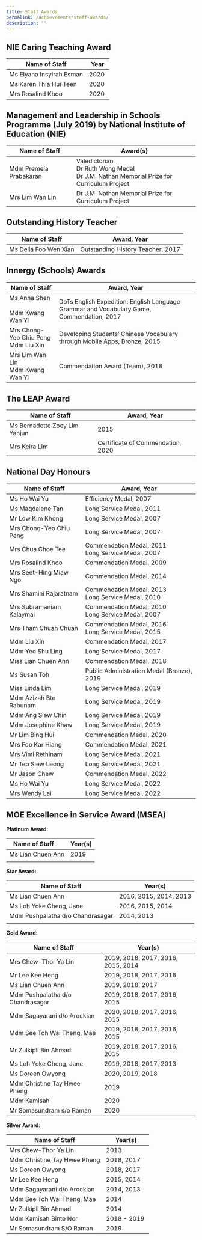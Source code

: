```yaml
---
title: Staff Awards
permalink: /achievements/staff-awards/
description: ""
---
```

NIE Caring Teaching Award
-------------------------

| Name of Staff | Year |
| --- | --- |
| Ms Elyana Insyirah Esman | 2020 |
| Ms Karen Thia Hui Teen&nbsp; | 2020&nbsp; |
| Mrs Rosalind Khoo | 2020 |

Management and Leadership in Schools Programme (July 2019) by National Institute of Education (NIE)
---------------------------------------------------------------------------------------------------

| Name of Staff | Award(s) |
| --- | --- |
| Mdm Premela Prabakaran | Valedictorian  <br>Dr Ruth Wong Medal  <br>Dr J.M. Nathan Memorial Prize for Curriculum Project |
| Mrs Lim Wan Lin  | Dr J.M. Nathan Memorial Prize for Curriculum Project |

Outstanding History Teacher&nbsp;&nbsp; &nbsp;&nbsp;&nbsp; &nbsp;
-----------------------------------

| Name of Staff | Award, Year |
| --- | --- |
| Ms Delia Foo Wen Xian   | Outstanding History Teacher,&nbsp;2017   |

Innergy (Schools) Awards
-----------------

| Name of Staff | Award, Year |
| --- | --- |
| Ms Anna Shen&nbsp; &nbsp;<br>Mdm Kwang Wan Yi&nbsp; | DoTs English Expedition: English Language Grammar and Vocabulary Game, Commendation, 2017&nbsp; |
| Mrs Chong-Yeo Chiu Peng&nbsp; <br>Mdm Liu Xin  | Developing Students’ Chinese Vocabulary through Mobile Apps, Bronze, 2015  |
| Mrs Lim Wan Lin <br>Mdm Kwang Wan Yi   | Commendation Award&nbsp;(Team), 2018 |

The LEAP Award&nbsp;
---------------

| Name of Staff | Award, Year |
| --- | --- |
| Ms Bernadette Zoey Lim Yanjun   | 2015   |
| Mrs Keira Lim | Certificate of Commendation, 2020&nbsp; |

National Day Honours
--------------------

| Name of Staff | Award, Year |
| --- | --- |
| Ms Ho Wai Yu | Efficiency Medal, 2007 |
| Ms Magdalene Tan | Long Service Medal, 2011 |
| Mr Low Kim Khong | Long Service Medal, 2007&nbsp;&nbsp; |
| Mrs Chong-Yeo Chiu Peng | Long Service Medal, 2007 |
| Mrs Chua Choe Tee | Commendation Medal, 2011  <br>Long Service Medal, 2007 |
| Mrs Rosalind Khoo | Commendation Medal, 2009&nbsp; |
| Mrs Seet-Hing Miaw Ngo | Commendation Medal, 2014 |
| Mrs Shamini Rajaratnam | Commendation Medal, 2013  <br>Long Service Medal, 2010 |
| Mrs Subramaniam Kalaymai | Commendation Medal, 2010  <br> Long Service Medal, 2007 |
| Mrs Tham Chuan Chuan | Commendation Medal, 2016  <br>Long Service Medal, 2015&nbsp; |
| Mdm Liu Xin | Commendation Medal, 2017 |
| Mdm Yeo Shu Ling | Long Service Medal, 2017 |
| Miss Lian Chuen Ann&nbsp; | Commendation Medal, 2018&nbsp; |
| Ms Susan Toh&nbsp; | Public Administration Medal (Bronze), 2019&nbsp; |
| Miss Linda Lim&nbsp; | Long Service Medal, 2019&nbsp; |
| Mdm Azizah Bte Rabunam&nbsp; | Long Service Medal, 2019&nbsp; |
| Mdm Ang Siew Chin&nbsp; | Long Service Medal, 2019&nbsp; |
| Mdm Josephine Khaw&nbsp; | Long Service Medal, 2019&nbsp; |
| Mr Lim Bing Hui | Commendation Medal, 2020&nbsp;&nbsp; &nbsp;&nbsp;&nbsp;&nbsp; &nbsp; |
| Mrs Foo Kar Hiang&nbsp;&nbsp; &nbsp;&nbsp; | Commendation Medal, 2021&nbsp; |
| Mrs Vimi Rethinam&nbsp; | Long Service Medal, 2021&nbsp; |
| Mr Teo Siew Leong  | Long Service Medal, 2021  |
| Mr Jason Chew&nbsp; | Commendation Medal, 2022  |
| Ms Ho Wai Yu&nbsp; | Long Service Medal, 2022 |
| Mrs Wendy Lai&nbsp; | Long Service Medal, 2022&nbsp; |

MOE Excellence in Service Award (MSEA)
--------------------------------------

**Platinum Award:**

| Name of Staff&nbsp;&nbsp; &nbsp; | Year(s) |
| --- | --- |
| Ms Lian Chuen Ann | 2019 |
| | |

**Star Award:**&nbsp;&nbsp;

| Name of Staff | Year(s) |
| --- | --- |
| Ms Lian Chuen Ann&nbsp; | 2016, 2015, 2014, 2013  |
| Ms Loh Yoke Cheng, Jane   | 2016, 2015, 2014  |
| Mdm Pushpalatha d/o Chandrasagar | 2014, 2013 |
|   |  |

**Gold Award:**&nbsp;

| Name of Staff | Year(s) |
| --- | --- |
| Mrs Chew-Thor Ya Lin | 2019, 2018, 2017, 2016, 2015, 2014 |
| Mr&nbsp;Lee Kee Heng&nbsp; | 2019, 2018, 2017, 2016&nbsp; |
| Ms Lian Chuen Ann | 2019, 2018, 2017&nbsp; |
| Mdm Pushpalatha d/o Chandrasagar | 2019, 2018, 2017, 2016, 2015 |
| Mdm Sagayarani d/o Arockian | 2020, 2018, 2017, 2016, 2015 |
| Mdm See Toh Wai Theng, Mae | 2019, 2018, 2017, 2016, 2015 |
| Mr Zulkipli Bin Ahmad | 2019, 2018, 2017, 2016, 2015 |
| Ms Loh Yoke Cheng, Jane | 2019, 2018, 2017, 2013 |
| Ms Doreen Owyong | 2020, 2019, 2018 |
| Mdm Christine Tay Hwee Pheng | 2019&nbsp; |
| Mdm Kamisah | 2020&nbsp; |
| Mr Somasundram s/o Raman | 2020&nbsp; |

**Silver Award:**&nbsp;

| Name of Staff | Year(s) |
| --- | --- |
| Mrs Chew-Thor Ya Lin  | 2013  |
| Mdm Christine Tay Hwee Pheng | 2018, 2017&nbsp; |
| Ms Doreen Owyong | 2018, 2017&nbsp; |
| Mr&nbsp;Lee Kee Heng&nbsp; | 2015, 2014&nbsp;&nbsp; |
| Mdm Sagayarani d/o Arockian | 2014, 2013&nbsp;&nbsp; |
| Mdm See Toh Wai Theng, Mae | 2014&nbsp; |
| Mr Zulkipli Bin Ahmad | 2014&nbsp;&nbsp; |
| Mdm Kamisah Binte Nor&nbsp; | 2018 - 2019&nbsp; |
| Mr Somasundram S/O Raman | 2019&nbsp; |